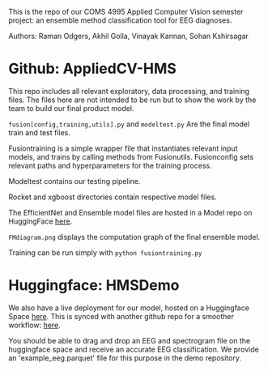 This is the repo of our COMS 4995 Applied Computer Vision semester project: an ensemble method classification tool for EEG diagnoses.

Authors: Raman Odgers, Akhil Golla, Vinayak Kannan, Sohan Kshirsagar

# Github: AppliedCV-HMS
This repo includes all relevant exploratory, data processing, and training files.
The files here are not intended to be run but to show the work by the team to build our final product model.

`fusion[config,training,utils].py` and `modeltest.py` Are the final model train and test files. 

Fusiontraining is a simple wrapper file that instantiates relevant input models, and trains by calling methods from Fusionutils. Fusionconfig sets relevant paths and hyperparameters for the training process. 

Modeltest contains our testing pipeline. 

Rocket and xgboost directories contain respective model files. 

The EfficientNet and Ensemble model files are hosted in a Model repo on HuggingFace [here](https://huggingface.co/ramanodgers/HMSensemble).

`FMdiagram.png` displays the computation graph of the final ensemble model. 

Training can be run simply with `python fusiontraining.py`

# Huggingface: HMSDemo
We also have a live deployment for our model, hosted on a Huggingface Space [here](https://huggingface.co/spaces/ramanodgers/HMSDemo). 
This is synced with another github repo for a smoother workflow: [here](https://github.com/ramanodgers/HMSDemo).

You should be able to drag and drop an EEG and spectrogram file on the huggingface space and receive an accurate EEG classification. 
We provide an 'example_eeg.parquet' file for this purpose in the demo repository.  

